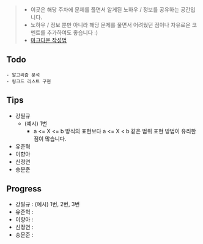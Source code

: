 > - 이곳은 해당 주차에 문제를 풀면서 알게된 노하우 / 정보를 공유하는 공간입니다.
> - 노하우 / 정보 뿐만 아니라 해당 문제를 풀면서 어려웠던 점이나 자유로운 코멘트를 추가하여도 좋습니다 :)
> - [마크다운 작성법](https://gist.github.com/ihoneymon/652be052a0727ad59601)

## Todo
    - 알고리즘 분석
    - 링크드 리스트 구현
    
## Tips
- 강필규
    - (예시) 1번
        - a <= X <= b 방식의 표현보다 a <= X < b 같은 범위 표현 방법이 유리한 점이 많습니다.
- 유준혁
- 이향아
- 신정연
- 송문준
            
## Progress
- 강필규 : (예시) 1번, 2번, 3번
- 유준혁 :
- 이향아 :
- 신정연 :
- 송문준 :
